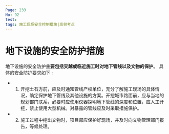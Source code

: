 ```yaml
---
Page: 233
No: 92
test:
tags: 施工现场安全控制措施|高频考点
---
```

# 地下设施的安全防护措施
地下设施的安全防护**主要包括交越或临近施工时对地下管线以及文物的保护**。 具体的安全防护要求如下 :

- 1. 开挖土石方前，应及时通知管线产权单位，充分了解施工现场的具体情况，确定保护地下管线及其他设施的方案。开挖城市路面前，应与当地的规划部门联系，必要时应使用仪器探明地下管线的深度和位置，应人工开挖，禁止使用大型机械。对暴露的管线应及时采取措施保护。
- 2. 施工过程中挖出文物时，项目部应保护好现场，并及时向文物管理部门报告，等候处理。